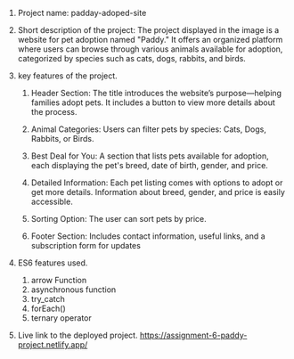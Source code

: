 1. Project name:
    padday-adoped-site

2. Short description of the project: 
    The project displayed in the image is a website for pet adoption named "Paddy." It offers an organized platform where users can browse through various animals available for adoption, categorized by species such as cats, dogs, rabbits, and birds.

3. key features of the project.
    1. Header Section: The title introduces the website’s purpose—helping families adopt pets. It includes a button to view more details about the process.

    2. Animal Categories: Users can filter pets by species: Cats, Dogs, Rabbits, or Birds.

    3. Best Deal for You: A section that lists pets available for adoption, each displaying the pet's breed, date of birth, gender, and price.

    4. Detailed Information: Each pet listing comes with options to adopt or get more details. Information about breed, gender, and price is easily accessible.

    5. Sorting Option: The user can sort pets by price.

    6. Footer Section: Includes contact information, useful links, and a subscription form for updates

4. ES6 features used.
    1. arrow Function
    2. asynchronous function
    3. try_catch
    4. forEach()
    5. ternary operator

5. Live link to the deployed project.
    https://assignment-6-paddy-project.netlify.app/
